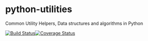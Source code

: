 # python-utilities
Common Utility Helpers, Data structures and algorithms in Python

[![Build Status](https://travis-ci.org/hemanthavs/python-utilities.svg?branch=master)](https://travis-ci.org/hemanthavs/python-utilities)[![Coverage Status](https://coveralls.io/repos/github/hemanthavs/python-utilities/badge.svg)](https://coveralls.io/github/hemanthavs/python-utilities)